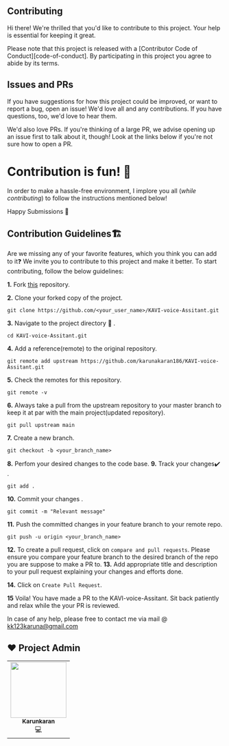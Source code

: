 ## Contributing

Hi there! We're thrilled that you'd like to contribute to this project. Your help is essential for keeping it great.

Please note that this project is released with a [Contributor Code of Conduct][code-of-conduct]. By participating in this project you agree to abide by its terms.

## Issues and PRs

If you have suggestions for how this project could be improved, or want to report a bug, open an issue! We'd love all and any contributions. If you have questions, too, we'd love to hear them.

We'd also love PRs. If you're thinking of a large PR, we advise opening up an issue first to talk about it, though! Look at the links below if you're not sure how to open a PR.

# Contribution is fun! :green_heart:

In order to make a hassle-free environment, I implore you all (_while contributing_) to follow the instructions mentioned below!

Happy Submissions :slightly_smiling_face:

## Contribution Guidelines🏗

Are we missing any of your favorite features, which you think you can add to it❓ We invite you to contribute to this project and make it better. 
To start contributing, follow the below guidelines: 

**1.**  Fork [this](https://github.com/karunakaran186/KAVI-voice-Assitant.git) repository.

**2.**  Clone your forked copy of the project.

```
git clone https://github.com/<your_user_name>/KAVI-voice-Assitant.git
```

**3.** Navigate to the project directory :file_folder: .

```
cd KAVI-voice-Assitant.git

```

**4.** Add a reference(remote) to the original repository.

```
git remote add upstream https://github.com/karunakaran186/KAVI-voice-Assitant.git
```
**5.** Check the remotes for this repository.
```
git remote -v
```
**6.** Always take a pull from the upstream repository to your master branch to keep it at par with the main project(updated repository).

```
git pull upstream main
```
**7.** Create a new branch.

```
git checkout -b <your_branch_name>
```

**8.** Perfom your desired changes to the code base.
**9.** Track your changes:heavy_check_mark: .

```
git add . 
```

**10.** Commit your changes .

```
git commit -m "Relevant message"
```

**11.** Push the committed changes in your feature branch to your remote repo.
```
git push -u origin <your_branch_name>
```

**12.** To create a pull request, click on `compare and pull requests`. Please ensure you compare your feature branch to the desired branch of the repo you are suppose to make a PR to.
**13.** Add appropriate title and description to your pull request explaining your changes and efforts done.


**14.** Click on `Create Pull Request`.

**15** Voila! You have made a PR to the KAVI-voice-Assitant. Sit back patiently and relax while the your PR is reviewed. 

In case of any help, please free to contact me via mail @ kk123karuna@gmail.com

## ❤️ Project Admin

<div align="center">
<table>
  <tbody><tr>
     <td align="center"><a href="https://github.com/karunakaran186"><img alt="" src="https://avatars.githubusercontent.com/u/77088143?v=4" width="130px;"><br><sub><b> Karunkaran</b></sub></a><br>💻